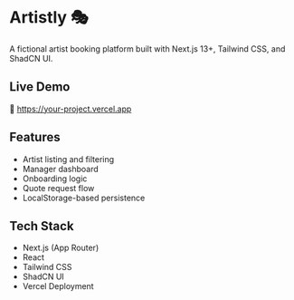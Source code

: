 # Artistly 🎭

A fictional artist booking platform built with Next.js 13+, Tailwind CSS, and ShadCN UI.

## Live Demo
🔗 https://your-project.vercel.app

## Features
- Artist listing and filtering
- Manager dashboard
- Onboarding logic
- Quote request flow
- LocalStorage-based persistence

## Tech Stack
- Next.js (App Router)
- React
- Tailwind CSS
- ShadCN UI
- Vercel Deployment
